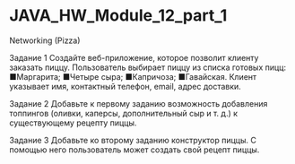 # JAVA_HW_Module_12_part_1
Networking (Pizza)

Задание 1
Создайте веб-приложение, которое позволит клиенту заказать пиццу.
Пользователь выбирает пиццу из списка готовых пицц:
 ■Маргарита;
 ■Четыре сыра;
 ■Капричоза;
 ■Гавайская.
Клиент указывает имя, контактный телефон, email, адрес доставки.

Задание 2
Добавьте к первому заданию возможность добавления
топпингов (оливки, каперсы, дополнительный сыр и т. д.)
к существующему рецепту пиццы.

Задание 3
Добавьте ко второму заданию конструктор пиццы.
С помощью него пользователь может создать свой рецепт пиццы.
